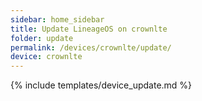 ```yaml
---
sidebar: home_sidebar
title: Update LineageOS on crownlte
folder: update
permalink: /devices/crownlte/update/
device: crownlte
---
```

{% include templates/device_update.md %}
